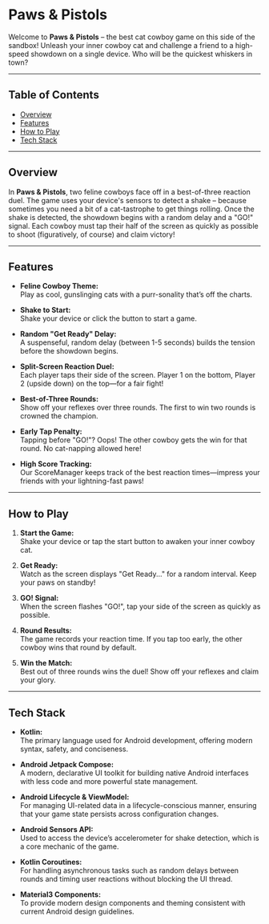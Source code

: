 # Paws & Pistols

Welcome to **Paws & Pistols** – the best cat cowboy game on this side of the sandbox! Unleash your inner cowboy cat and challenge a friend to a high-speed showdown on a single device. Who will be the quickest whiskers in town?

---

## Table of Contents

- [Overview](#overview)
- [Features](#features)
- [How to Play](#how-to-play)
- [Tech Stack](#tech-stack)


---

## Overview

In **Paws & Pistols**, two feline cowboys face off in a best-of-three reaction duel. The game uses your device's sensors to detect a shake – because sometimes you need a bit of a cat-tastrophe to get things rolling. Once the shake is detected, the showdown begins with a random delay and a "GO!" signal. Each cowboy must tap their half of the screen as quickly as possible to shoot (figuratively, of course) and claim victory!

---

## Features

- **Feline Cowboy Theme:**  
  Play as cool, gunslinging cats with a purr-sonality that’s off the charts.

- **Shake to Start:**  
  Shake your device or click the button to start a game.

- **Random "Get Ready" Delay:**  
  A suspenseful, random delay (between 1-5 seconds) builds the tension before the showdown begins.

- **Split-Screen Reaction Duel:**  
  Each player taps their side of the screen. Player 1 on the bottom, Player 2 (upside down) on the top—for a fair fight!

- **Best-of-Three Rounds:**  
  Show off your reflexes over three rounds. The first to win two rounds is crowned the champion.

- **Early Tap Penalty:**  
  Tapping before "GO!"? Oops! The other cowboy gets the win for that round. No cat-napping allowed here!

- **High Score Tracking:**  
  Our ScoreManager keeps track of the best reaction times—impress your friends with your lightning-fast paws!

---

## How to Play

1. **Start the Game:**  
   Shake your device or tap the start button to awaken your inner cowboy cat.

2. **Get Ready:**  
   Watch as the screen displays "Get Ready..." for a random interval. Keep your paws on standby!

3. **GO! Signal:**  
   When the screen flashes "GO!", tap your side of the screen as quickly as possible.

4. **Round Results:**  
   The game records your reaction time. If you tap too early, the other cowboy wins that round by default.

5. **Win the Match:**  
   Best out of three rounds wins the duel! Show off your reflexes and claim your glory.

---

## Tech Stack

- **Kotlin:**  
  The primary language used for Android development, offering modern syntax, safety, and conciseness.

- **Android Jetpack Compose:**  
  A modern, declarative UI toolkit for building native Android interfaces with less code and more powerful state management.

- **Android Lifecycle & ViewModel:**  
  For managing UI-related data in a lifecycle-conscious manner, ensuring that your game state persists across configuration changes.

- **Android Sensors API:**  
  Used to access the device’s accelerometer for shake detection, which is a core mechanic of the game.

- **Kotlin Coroutines:**  
  For handling asynchronous tasks such as random delays between rounds and timing user reactions without blocking the UI thread.

- **Material3 Components:**  
  To provide modern design components and theming consistent with current Android design guidelines.



